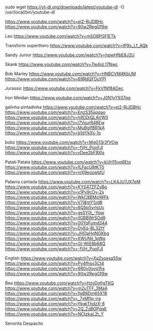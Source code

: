 

sudo wget https://yt-dl.org/downloads/latest/youtube-dl -O /usr/local/bin/youtube-dl



https://www.youtube.com/watch?v=ei2-RjJDBHc
https://www.youtube.com/watch?v=90w2RegGf9w

Leo
https://www.youtube.com/watch?v=mSO6PGFIETk

Transform superthero
https://www.youtube.com/watch?v=tP9s_Lf_AQk

Sandy Junior
https://www.youtube.com/watch?v=hpwHfbE8J2U

Skank
https://www.youtube.com/watch?v=7Ie4oL17Nwc

Bob Marley
https://www.youtube.com/watch?v=HNBCVM4KbUM
https://www.youtube.com/watch?v=69RdQFDuYPI

Jurassic
https://www.youtube.com/watch?v=FkVfNf8ADec

Iron Meidan
https://www.youtube.com/watch?v=J0N1yY937qg

galinha pintadinha
https://www.youtube.com/watch?v=ei2-RjJDBHc
https://www.youtube.com/watch?v=EnzS35xpqao
https://www.youtube.com/watch?v=h9DDiQLAVW0
https://www.youtube.com/watch?v=l7VsurR48Ew
https://www.youtube.com/watch?v=MuBgIfBR1kA
https://www.youtube.com/watch?v=b1dYkXjj-1o

bobz
https://www.youtube.com/watch?v=MgG13r2fVOw
https://www.youtube.com/watch?v=-fVH_PooFJI
https://www.youtube.com/watch?v=vDee2bF8Xls

Patati Patata
https://www.youtube.com/watch?v=kUH15yq6Eto
https://www.youtube.com/watch?v=fLFacU8tKT0
https://www.youtube.com/watch?v=jvX9eozwbtU



Palavra cantada
https://www.youtube.com/watch?v=LK4JU7JX7eM
https://www.youtube.com/watch?v=KYS47ZFZyBg
https://www.youtube.com/watch?v=v1Pv9cOy-2s
https://www.youtube.com/watch?v=WkC8BMxIWFk
https://www.youtube.com/watch?v=V7i8ntY1zd8
https://www.youtube.com/watch?v=6Q5p5vrIsUc
https://www.youtube.com/watch?v=gsSY0i_-Ypw
https://www.youtube.com/watch?v=lIGBBWrSOd8
https://www.youtube.com/watch?v=00YqFumd344
https://www.youtube.com/watch?v=DyEq-BL32tY
https://www.youtube.com/watch?v=JHOaHqNGKbg
https://www.youtube.com/watch?v=XWUNiI_1pWg
https://www.youtube.com/watch?v=GI-WiE8b68Q
https://www.youtube.com/watch?v=-fVH_PooFJI



English
https://www.youtube.com/watch?v=XqZsoesa55w
https://www.youtube.com/watch?v=Py4fhsx3Ct4
https://www.youtube.com/watch?v=6R0v0ovq1hs
https://www.youtube.com/watch?v=90w2RegGf9w

Bea
https://www.youtube.com/watch?v=HzvDofigTKQ
https://www.youtube.com/watch?v=m2uTFF_3MaA
https://www.youtube.com/watch?v=YqB8Dm65X18
https://www.youtube.com/watch?v=_7xMfIp-irg
https://www.youtube.com/watch?v=YkgkThdzX-8
https://www.youtube.com/watch?v=2Q_ZzBGPdqE
https://www.youtube.com/watch?v=NCtzkaL2t_Y


Senorita
Despacito
